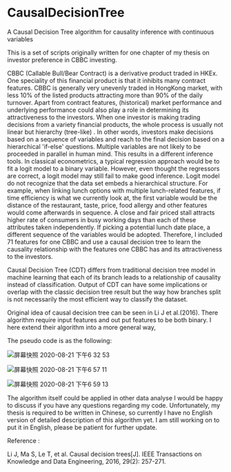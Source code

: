 # CausalDecisionTree
A Causal Decision Tree algorithm for causality inference with continuous variables

This is a set of scripts originally written for one chapter of my thesis on investor preference in CBBC investing.

CBBC (Callable Bull/Bear Contract) is a derivative product traded in HKEx. 
One speciality of this financial product is that it inhibits many contract features. CBBC is generally very unevenly 
traded in HongKong market, with less 10% of the listed products attracting more than 90% of the daily turnover. Apart from 
contract features, (historical) market performance and underlying performance could also play a role in determining its attractiveness
to the investors. When one investor is making trading decisions  from a variety financial products, the whole process is usually not linear but hierarchy (tree-like) . 
In other words,  investors make decisions based on a sequence of variables and reach to the final decision based on a hierarchical 'if-else' questions. 
Multiple variables are not likely to be proceeded in parallel in human mind. This results in a different inference tools. In classical econometrics, a typical regression approach would be to fit a logit model to a binary variable. 
However, even thought the regressors are correct, a logit model may still fail to make good inference. Logit model do not recognize that the data set embeds a hierarchical structure.
For example, when linking lunch options with multiple lunch-related features, if time efficiency is what we currently look at, the first variable would be the distance of the restaurant, 
taste, price, food allergy and other features would come afterwards in sequence. A close and fair priced stall attracts higher rate of consumers in busy working days than each of these attributes
taken independently. If picking a potential lunch date place, a different sequence of the variables would be adopted. Therefore, I included 71 features for one CBBC and use a causal decision tree to learn the causality relationship with 
the features one CBBC has and its attractiveness to the investors. 




Causal Decision Tree (CDT) differs from traditional decision tree model in machine learning that each of its branch leads to 
a relationship of causality instead of classification. Output of CDT can have some implications or overlap with the classic decision tree result
but the way how branches split is not necessarily the most efficient way to classify the dataset. 


Original idea of causal decision tree can be seen in 
Li J et al.(2016). There algorithm require input features and out put features to be both binary. I here extend their algorithm into a more general way,

The pseudo code is as the following:

![屏幕快照 2020-08-21 下午6 32 53](https://user-images.githubusercontent.com/43864477/90919424-58c87b00-e3de-11ea-9b13-acdbdc64df25.png)

![屏幕快照 2020-08-21 下午6 57 11](https://user-images.githubusercontent.com/43864477/90920398-2455be80-e3e0-11ea-9ced-d4f955c320e8.png)

![屏幕快照 2020-08-21 下午6 59 13](https://user-images.githubusercontent.com/43864477/90920563-6d0d7780-e3e0-11ea-9d54-56e8da9710da.png)

The algorithm itself could be applied in other data analyse 
I would be happy to discuss if you have any questions regarding my code. Unfortunately, 
my thesis is required to be written in Chinese, so currently I have no English version of detailed description of this algorithm yet. 
I am still working on to put it in English, please be patient for further update.



Reference :

Li J, Ma S, Le T, et al. Causal decision trees[J]. IEEE Transactions on Knowledge and Data Engineering, 2016, 29(2): 257-271.